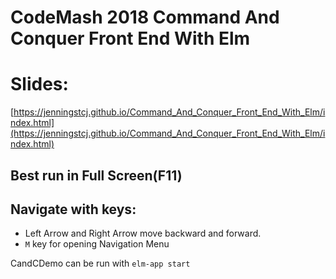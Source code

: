 # CodeMash 2018 Command And Conquer Front End With Elm

# Slides: 
[https://jenningstcj.github.io/Command_And_Conquer_Front_End_With_Elm/index.html](https://jenningstcj.github.io/Command_And_Conquer_Front_End_With_Elm/index.html)

## Best run in Full Screen(F11)

## Navigate with keys:
 -  Left Arrow and Right Arrow move backward and forward.
 - `M` key for opening Navigation Menu


CandCDemo can be run with `elm-app start`
